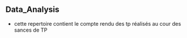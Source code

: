 ## Data_Analysis
* cette repertoire contient le compte rendu des tp réalisés au cour des sances de TP
